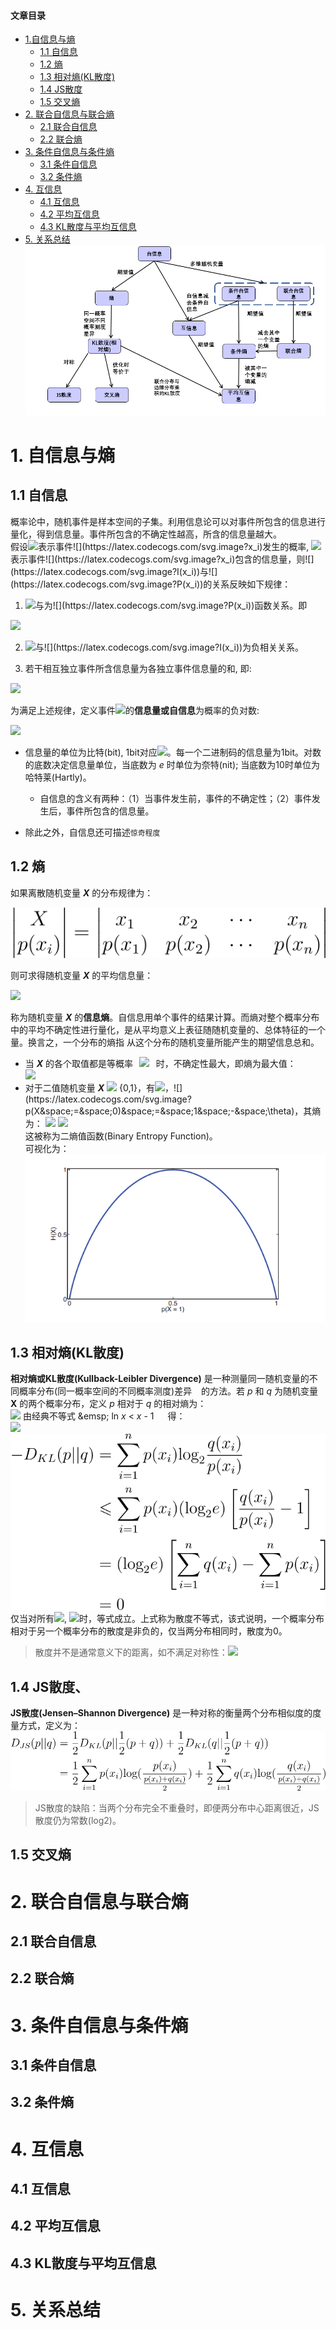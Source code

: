 #### 文章目录
- [1.自信息与熵](#1)  
    - [1.1 自信息](#1.1)
    - [1.2 熵](#1.2)
    - [1.3 相对熵(KL散度)](#1.3)
    - [1.4 JS散度](#1.4)
    - [1.5 交叉熵](#1.5)
- [2. 联合自信息与联合熵](#2)
    - [2.1 联合自信息](#2.1)
    - [2.2 联合熵](#2.1)
- [3. 条件自信息与条件熵](#3)
    - [3.1 条件自信息](#3.1)
    - [3.2 条件熵](#3.2)
- [4. 互信息](#4)
    - [4.1 互信息](#4.1)
    - [4.2 平均互信息](#4.2)
    - [4.3 KL散度与平均互信息](#4.3)
- [5. 关系总结](#5)
![关系总结](https://github.com/Catalyst0307/Pictures/blob/main/84442ad5932a4f919b6f2811eef9465d.png "关系总结") 

# <span id="1">1. 自信息与熵</span>
## <span id="1.1">1.1 自信息</span>
概率论中，随机事件是样本空间的子集。利用信息论可以对事件所包含的信息进行量化，得到信息量。事件所包含的不确定性越高，所含的信息量越大。  
假设![](https://latex.codecogs.com/svg.image?P(x_i))表示事件![](https://latex.codecogs.com/svg.image?x_i)发生的概率, ![](https://latex.codecogs.com/svg.image?I(x_i))表示事件![](https://latex.codecogs.com/svg.image?x_i)包含的信息量，则![](https://latex.codecogs.com/svg.image?I(x_i))与![](https://latex.codecogs.com/svg.image?P(x_i))的关系反映如下规律：  
1. ![](https://latex.codecogs.com/svg.image?I(x_i))与为![](https://latex.codecogs.com/svg.image?P(x_i))函数关系。即  

![](https://latex.codecogs.com/svg.image?I(x_i)=f[p(x_i)])  
    
2. ![](https://latex.codecogs.com/svg.image?P(x_i))与![](https://latex.codecogs.com/svg.image?I(x_i))为负相关关系。  
 
3. 若干相互独立事件所含信息量为各独立事件信息量的和, 即:  

![](https://latex.codecogs.com/svg.image?I(x_ix_2x_3\cdots)=I(x_1)&plus;I(x_2)&plus;I(x_3)&plus;\cdots&space;)  
      
为满足上述规律，定义事件![](https://latex.codecogs.com/svg.image?X=x_i)的**信息量或自信息**为概率的负对数:  

![](https://latex.codecogs.com/svg.image?I(x_i)=-\textrm{log}_2p(x_i))  
    
- 信息量的单位为比特(bit), 1bit对应![](https://latex.codecogs.com/svg.image?p(x_i)=\frac{1}{2})。每一个二进制码的信息量为1bit。对数的底数决定信息量单位，当底数为 _e_ 时单位为奈特(nit); 当底数为10时单位为哈特莱(Hartly)。  
  - 自信息的含义有两种：（1）当事件发生前，事件的不确定性；（2）事件发生后，事件所包含的信息量。  

- 除此之外，自信息还可描述`惊奇程度`  


## <span id="1.2">1.2 熵</span>
如果离散随机变量 ___X___ 的分布规律为：  

![](https://github.com/Catalyst0307/Pictures/blob/main/CodeCogsEqn%20(1).svg)  

则可求得随机变量 ___X___ 的平均信息量：  

![](https://latex.codecogs.com/svg.image?H(X)&space;=&space;-\sum_{i=1}^{n}p(x_i)\textrm{log}p(x_i))  

称为随机变量 ___X___ 的**信息熵**。自信息用单个事件的结果计算。而熵对整个概率分布中的平均不确定性进行量化，是从平均意义上表征随随机变量的、总体特征的一个量。换言之，一个分布的熵指 从这个分布的随机变量所能产生的期望信息总和。
- 当 ___X___ 的各个取值都是等概率 &thinsp;  ![](https://latex.codecogs.com/svg.image?\frac{1}{n}) &thinsp;  时，不确定性最大，即熵为最大值：  
![](https://latex.codecogs.com/svg.image?H_{max}&space;=&space;\textrm{log}_2n)  
- 对于二值随机变量 ___X___ ![](https://latex.codecogs.com/svg.image?\in&space;) {0,1}，有![](https://latex.codecogs.com/svg.image?p(X&space;=&space;1)&space;=&space;\theta)，![](https://latex.codecogs.com/svg.image?p(X&space;=&space;0)&space;=&space;1&space;-&space;\theta)，其熵为：  
![](https://latex.codecogs.com/svg.image?H(X)&space;=&space;-\left&space;[&space;p(X=1)\textrm{log}_2p(X=1)&plus;(X=0)\textrm{log}_2(X=0)&space;\right&space;]&space;&space;&space;&space;&space;&space;)  ![](https://latex.codecogs.com/svg.image?=&space;-&space;[\theta&space;\textrm{log}_2&space;\theta&space;&plus;(1-\theta)\textrm{log}_2(1-\theta)])  
这被称为二熵值函数(Binary Entropy Function)。  
可视化为：   
![](https://github.com/Catalyst0307/Pictures/blob/main/e1e898d7804b4c6d8897683aef7f2531.png)  


## <span id="1.3">1.3 相对熵(KL散度)</span>
**相对熵或KL散度(Kullback-Leibler Divergence)** 是一种测量同一随机变量的不同概率分布(同一概率空间的不同概率测度)差异 &ensp; 的方法。若 _p_ 和 _q_ 为随机变量 __X__ 的两个概率分布，定义 _p_ 相对于 _q_ 的相对熵为：  
![](https://latex.codecogs.com/svg.image?D_{KL}(p||q)=\sum_{1=1}^{n}p(x_i)log\frac{p(x_i)}{q(x_i)})  
由经典不等式 &emsp; ln _x_ < _x_ - 1 &emsp; 得：  
![](https://latex.codecogs.com/svg.image?\textrm{log}_2x<(\textrm{log}_2e)(x-1))  
![](https://github.com/Catalyst0307/Pictures/blob/main/CodeCogsEqn.svg)  
仅当对所有![](https://latex.codecogs.com/svg.image?x_i), ![](https://latex.codecogs.com/svg.image?p(x_i)=q(x_i))时，等式成立。上式称为散度不等式，该式说明，一个概率分布相对于另一个概率分布的散度是非负的，仅当两分布相同时，散度为0。  
> 散度并不是通常意义下的距离，如不满足对称性：![](https://latex.codecogs.com/svg.image?D_{KL}(p||q)\neq&space;D_{KL}(q||p))


## <span id="1.4">1.4 JS散度</span>、
**JS散度(Jensen–Shannon Divergence)** 是一种对称的衡量两个分布相似度的度量方式，定义为：  
![](https://github.com/Catalyst0307/Pictures/blob/main/CodeCogsEqn%20(2).svg)  
> JS散度的缺陷：当两个分布完全不重叠时，即便两分布中心距离很近，JS散度仍为常数(log2)。  


## <span id="1.5">1.5 交叉熵</span>



# <span id="2">2. 联合自信息与联合熵</span>


## <span id="2.1">2.1 联合自信息</span>


## <span id="2.2">2.2 联合熵</span>


# <span id="3">3. 条件自信息与条件熵</span>


## <span id="3.1">3.1 条件自信息</span>


## <span id="3.2">3.2 条件熵</span>


# <span id="4">4. 互信息</span>


## <span id="4.1">4.1 互信息</span>


## <span id="4.2">4.2 平均互信息</span>


## <span id="4.3">4.3 KL散度与平均互信息</span>


# <span id="5">5. 关系总结</span>
